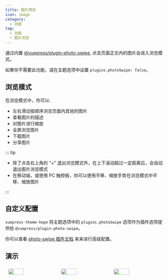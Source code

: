 ```yaml
---
title: 图片预览
icon: image
category:
  - 功能
tag:
  - 功能
  - 图片浏览
---
```


通过内置 [@vuepress/plugin-photo-swipe][photo-swipe], 点击页面正文内的图片会进入浏览模式。

如果你不需要此功能，请在主题选项中设置 `plugins.photoSwipe: false`。

<!-- more -->

## 浏览模式

在浏览模式中，你可以:

- 左右滑动按顺序浏览页面内其他的图片
- 查看图片的描述
- 对图片进行缩放
- 全屏浏览图片
- 下载图片
- 分享图片

::: tip

- 除了点击右上角的 "×" 退出浏览模式外，在上下滚动超过一定距离后，会自动退出图片浏览模式
- 在移动端，或使用 PC 触控板，你可以使用平移、缩放手势在浏览模式中平移、缩放图片

:::

## 自定义配置

`vuepress-theme-hope` 将主题选项中的 `plugins.photoSwipe` 选项作为插件选项提供给 `@vuepress/plugin-photo-swipe`。

你可以查看 [photo-swipe 插件文档][photo-swipe] 来来进行高级配置。

## 演示

<!-- markdownlint-disable -->

<div class="image-preview">
  <img src="//theme-hope-assets.vuejs.press/files/img/1.jpg" />
  <img src="//theme-hope-assets.vuejs.press/files/img/2.jpg" />
  <img src="//theme-hope-assets.vuejs.press/files/img/3.jpg" />
</div>

<style>
  .image-preview {
    display: flex;
    justify-content: space-evenly;
    align-items: center;
    flex-wrap: wrap;
  }

  .image-preview > img {
     box-sizing: border-box;
     width: 33.3% !important;
     padding: 9px;
     border-radius: 16px;
  }

  @media (max-width: 719px){
    .image-preview > img {
      width: 50% !important;
    }
  }

  @media (max-width: 419px){
    .image-preview > img {
      width: 100% !important;
    }
  }
</style>

<!-- markdownlint-restore -->

[photo-swipe]: https://ecosystem.vuejs.press/zh/plugins/photo-swipe.html
